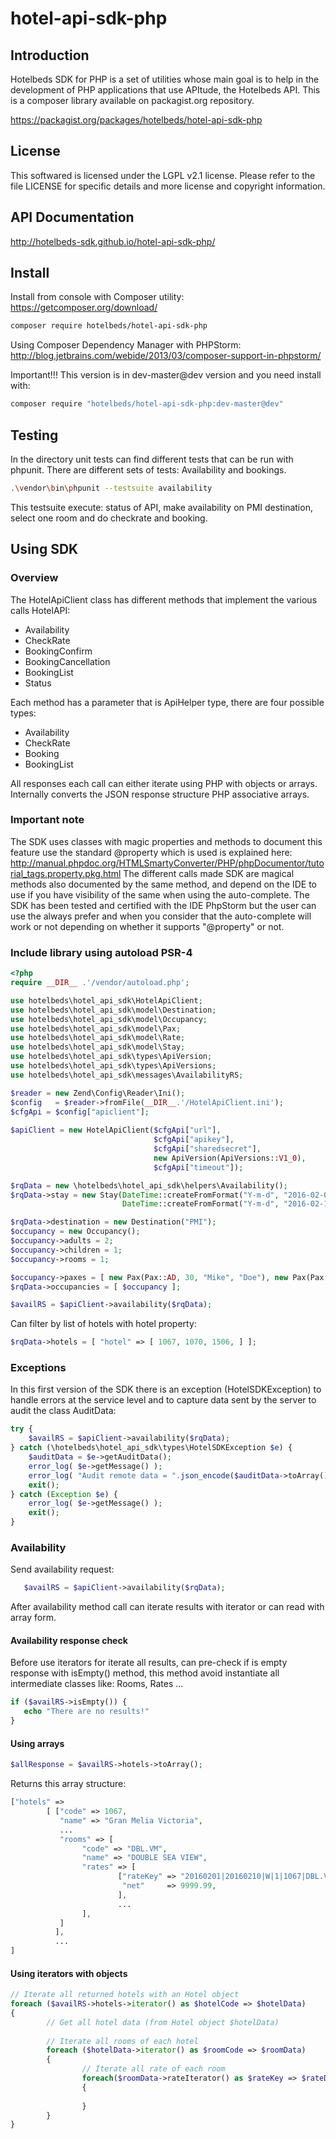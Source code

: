 # hotel-api-sdk-php

## Introduction 
Hotelbeds SDK for PHP is a set of utilities whose main goal is to help in the development of PHP applications that use APItude, the Hotelbeds API.
This is a composer library available on packagist.org repository. 

https://packagist.org/packages/hotelbeds/hotel-api-sdk-php

## License
This softwared is licensed under the LGPL v2.1 license. Please refer to the file LICENSE for specific details and more license and copyright information.

## API Documentation

http://hotelbeds-sdk.github.io/hotel-api-sdk-php/

## Install
Install from console with Composer utility: https://getcomposer.org/download/

```bash
composer require hotelbeds/hotel-api-sdk-php
```

Using Composer Dependency Manager with PHPStorm: http://blog.jetbrains.com/webide/2013/03/composer-support-in-phpstorm/

Important!!! This version is in dev-master@dev version and you need install with:

```bash
composer require "hotelbeds/hotel-api-sdk-php:dev-master@dev"
```
## Testing

In the directory unit tests can find different tests that can be run with phpunit. There are different sets of tests: Availability and bookings.

```bash
.\vendor\bin\phpunit --testsuite availability
```

This testsuite execute: status of API, make availability on PMI destination, select one room and do checkrate and booking.

## Using SDK

### Overview

The HotelApiClient class has different methods that implement the various calls HotelAPI:

* Availability
* CheckRate
* BookingConfirm
* BookingCancellation
* BookingList
* Status

Each method has a parameter that is ApiHelper type, there are four possible types:

* Availability
* CheckRate
* Booking
* BookingList

All responses each call can either iterate using PHP with objects or arrays. Internally converts the JSON response structure PHP associative arrays.

### Important note

The SDK uses classes with magic properties and methods to document this feature use the standard @property which is used is explained here: http://manual.phpdoc.org/HTMLSmartyConverter/PHP/phpDocumentor/tutorial_tags.property.pkg.html
The different calls made SDK are magical methods also documented by the same method, and depend on the IDE to use if you have visibility of the same when using the auto-complete. The SDK has been tested and certified with the IDE PhpStorm but the user can use the always prefer and when you consider that the auto-complete will work or not depending on whether it supports "@property" or not.

### Include library using autoload PSR-4

```php
<?php
require __DIR__ .'/vendor/autoload.php';

use hotelbeds\hotel_api_sdk\HotelApiClient;
use hotelbeds\hotel_api_sdk\model\Destination;
use hotelbeds\hotel_api_sdk\model\Occupancy;
use hotelbeds\hotel_api_sdk\model\Pax;
use hotelbeds\hotel_api_sdk\model\Rate;
use hotelbeds\hotel_api_sdk\model\Stay;
use hotelbeds\hotel_api_sdk\types\ApiVersion;
use hotelbeds\hotel_api_sdk\types\ApiVersions;
use hotelbeds\hotel_api_sdk\messages\AvailabilityRS;

$reader = new Zend\Config\Reader\Ini();
$config   = $reader->fromFile(__DIR__.'/HotelApiClient.ini');
$cfgApi = $config["apiclient"];
        
$apiClient = new HotelApiClient($cfgApi["url"],
                                $cfgApi["apikey"],
                                $cfgApi["sharedsecret"],
                                new ApiVersion(ApiVersions::V1_0),
                                $cfgApi["timeout"]);

$rqData = new \hotelbeds\hotel_api_sdk\helpers\Availability();
$rqData->stay = new Stay(DateTime::createFromFormat("Y-m-d", "2016-02-01"),
                         DateTime::createFromFormat("Y-m-d", "2016-02-10"));

$rqData->destination = new Destination("PMI");
$occupancy = new Occupancy();
$occupancy->adults = 2;
$occupancy->children = 1;
$occupancy->rooms = 1;

$occupancy->paxes = [ new Pax(Pax::AD, 30, "Mike", "Doe"), new Pax(Pax::AD, 27, "Jane", "Doe"), new Pax(Pax::CH, 8, "Mack", "Doe") ];
$rqData->occupancies = [ $occupancy ];

$availRS = $apiClient->availability($rqData);
```

Can filter by list of hotels with hotel property:

```php
$rqData->hotels = [ "hotel" => [ 1067, 1070, 1506, ] ];
```

### Exceptions 

In this first version of the SDK there is an exception (HotelSDKException) to handle errors at the service level and to capture data sent by the server to audit the class AuditData:

```php
try {
    $availRS = $apiClient->availability($rqData);
} catch (\hotelbeds\hotel_api_sdk\types\HotelSDKException $e) {
    $auditData = $e->getAuditData();
    error_log( $e->getMessage() );
    error_log( "Audit remote data = ".json_encode($auditData->toArray()));
    exit();
} catch (Exception $e) {
    error_log( $e->getMessage() );
    exit();
}
```

### Availability

Send availability request:

```php
   $availRS = $apiClient->availability($rqData);
```

After availability method call can iterate results with iterator or can read with array form.

#### Availability response check

Before use iterators for iterate all results, can pre-check if is empty response with isEmpty() method, this method avoid instantiate all intermediate classes like: Rooms, Rates ...

```php
if ($availRS->isEmpty()) {
   echo "There are no results!"
}
``` 

#### Using arrays

```php
$allResponse = $availRS->hotels->toArray();
``` 

Returns this array structure:
```php
["hotels" => 
        [ ["code" => 1067,
           "name" => "Gran Melia Victoria",
           ...
           "rooms" => [
                "code" => "DBL.VM",
                "name" => "DOUBLE SEA VIEW",
                "rates" => [ 
                        ["rateKey" => "20160201|20160210|W|1|1067|DBL.VM|ID_B2B_24|RO|BARE|1~2~1|8|N@1102568804",
                         "net"     => 9999.99,
                        ],
                        ...
                ],
           ]
          ],
          ...
]           
```

#### Using iterators with objects
```php
// Iterate all returned hotels with an Hotel object
foreach ($availRS->hotels->iterator() as $hotelCode => $hotelData)
{
        // Get all hotel data (from Hotel object $hotelData)
        
        // Iterate all rooms of each hotel
        foreach ($hotelData->iterator() as $roomCode => $roomData)
        {
                // Iterate all rate of each room
                foreach($roomData->rateIterator() as $rateKey => $rateData)
                {
                        
                }
        }
}

```
